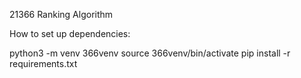 21366 Ranking Algorithm

How to set up dependencies:

python3 -m venv 366venv
source 366venv/bin/activate
pip install -r requirements.txt